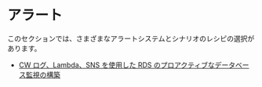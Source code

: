# アラート

このセクションでは、さまざまなアラートシステムとシナリオのレシピの選択があります。

- [CW ログ、Lambda、SNS を使用した RDS のプロアクティブなデータベース監視の構築][rds-cw-sns]

[rds-cw-sns]: https://aws.amazon.com/blogs/database/build-proactive-database-monitoring-for-amazon-rds-with-amazon-cloudwatch-logs-aws-lambda-and-amazon-sns/
